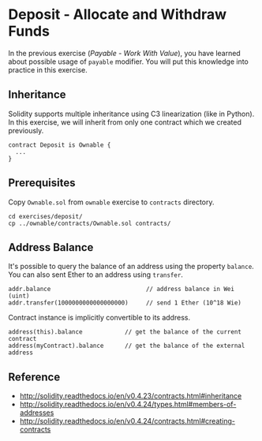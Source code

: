 # Deposit - Allocate and Withdraw Funds

In the previous exercise (*Payable - Work With Value*), you have learned about possible usage of `payable` modifier. You will put this knowledge into practice in this exercise.

## Inheritance

Solidity supports multiple inheritance using C3 linearization (like in Python). In this exercise, we will inherit from only one contract which we created previously.

```
contract Deposit is Ownable {
  ...
}
```

## Prerequisites

Copy `Ownable.sol` from `ownable` exercise to `contracts` directory.

```
cd exercises/deposit/
cp ../ownable/contracts/Ownable.sol contracts/
```

## Address Balance

It's possible to query the balance of an address using the property `balance`. You can also sent Ether to an address using `transfer`.

```
addr.balance                           // address balance in Wei (uint)
addr.transfer(1000000000000000000)     // send 1 Ether (10^18 Wie)
```

Contract instance is implicitly convertible to its address.

```
address(this).balance            // get the balance of the current contract
address(myContract).balance      // get the balance of the external address
```

## Reference

* http://solidity.readthedocs.io/en/v0.4.23/contracts.html#inheritance
* http://solidity.readthedocs.io/en/v0.4.24/types.html#members-of-addresses
* http://solidity.readthedocs.io/en/v0.4.24/contracts.html#creating-contracts
